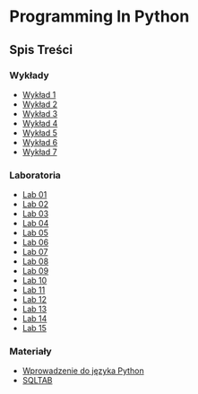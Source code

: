 # Programming In Python

## Spis Treści

### Wykłady

- [Wykład 1](https://github.com/tukarp/Programming-In-Python/blob/main/Wyk%C5%82ad/Wyk%C5%82ad%201%20-%20Programowanie%20w%20Pythonie.ipynb)
- [Wykład 2](https://github.com/tukarp/Programming-In-Python/blob/main/Wyk%C5%82ad/Wyk%C5%82ad%202%20-%20Programowanie%20w%20Pythonie.ipynb)
- [Wykład 3](https://github.com/tukarp/Programming-In-Python/blob/main/Wyk%C5%82ad/Wyk%C5%82ad%203%20-%20Programowanie%20w%20Pythonie.ipynb)
- [Wykład 4](https://github.com/tukarp/Programming-In-Python/blob/main/Wyk%C5%82ad/Wyk%C5%82ad%204%20-%20Programowanie%20w%20Pythonie.ipynb)
- [Wykład 5](https://github.com/tukarp/Programming-In-Python/blob/main/Wyk%C5%82ad/Wyk%C5%82ad%205%20-%20Programowanie%20w%20Pythonie.ipynb)
- [Wykład 6](https://github.com/tukarp/Programming-In-Python/blob/main/Wyk%C5%82ad/Wyk%C5%82ad%206%20-%20Programowanie%20w%20Pythonie.ipynb)
- [Wykład 7](https://github.com/tukarp/Programming-In-Python/blob/main/Wyk%C5%82ad/Wyk%C5%82ad%207%20-%20Programowanie%20w%20Pythonie.ipynb)

### Laboratoria

- [Lab 01]()
- [Lab 02]()
- [Lab 03]()
- [Lab 04]()
- [Lab 05]()
- [Lab 06]()
- [Lab 07]()
- [Lab 08]()
- [Lab 09]()
- [Lab 10]()
- [Lab 11]()
- [Lab 12]()
- [Lab 13]()
- [Lab 14]()
- [Lab 15]()

### Materiały

- [Wprowadzenie do języka Python](https://github.com/tukarp/Programming-In-Python/blob/main/Materia%C5%82y/Wprowadzenie%20do%20j%C4%99zyka%20Python.pdf)
- [SQLTAB](https://github.com/tukarp/Programming-In-Python/blob/main/Materia%C5%82y/sqltab.png)
